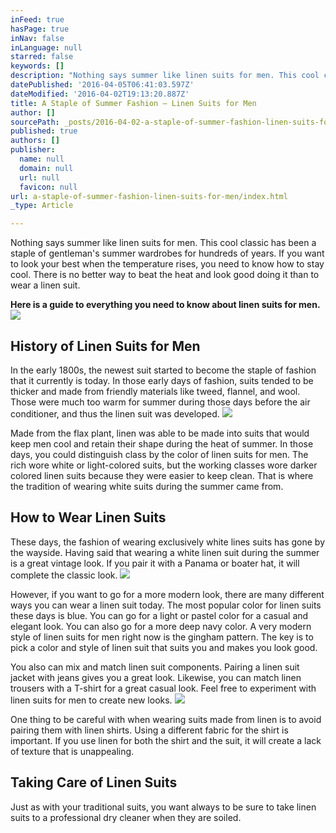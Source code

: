 ```yaml
---
inFeed: true
hasPage: true
inNav: false
inLanguage: null
starred: false
keywords: []
description: "Nothing says summer like linen suits for men. This cool classic has been a staple of gentleman’s summer wardrobes for hundreds of years. If you want to look your best when the temperature rises, you need to know how to stay cool. There is no better way to beat the heat and look good doing it than to wear a linen suit.\_"
datePublished: '2016-04-05T06:41:03.597Z'
dateModified: '2016-04-02T19:13:20.887Z'
title: A Staple of Summer Fashion – Linen Suits for Men
author: []
sourcePath: _posts/2016-04-02-a-staple-of-summer-fashion-linen-suits-for-men.md
published: true
authors: []
publisher:
  name: null
  domain: null
  url: null
  favicon: null
url: a-staple-of-summer-fashion-linen-suits-for-men/index.html
_type: Article

---
```

Nothing says summer like linen suits for men. This cool classic has been a staple of gentleman's summer wardrobes for hundreds of years. If you want to look your best when the temperature rises, you need to know how to stay cool. There is no better way to beat the heat and look good doing it than to wear a linen suit. 

**Here is a guide to everything you need to know about linen suits for men.**
![](https://the-grid-user-content.s3-us-west-2.amazonaws.com/ced1c111-52b0-4027-8198-59dfe815c616.jpg)

## History of Linen Suits for Men 

In the early 1800s, the newest suit started to become the staple of fashion that it currently is today. In those early days of fashion, suits tended to be thicker and made from friendly materials like tweed, flannel, and wool. Those were much too warm for summer during those days before the air conditioner, and thus the linen suit was developed.
![](https://the-grid-user-content.s3-us-west-2.amazonaws.com/1fda52c2-c9e5-4bf9-9698-f6ca66f32866.jpg)

Made from the flax plant, linen was able to be made into suits that would keep men cool and retain their shape during the heat of summer. In those days, you could distinguish class by the color of linen suits for men. The rich wore white or light-colored suits, but the working classes wore darker colored linen suits because they were easier to keep clean. That is where the tradition of wearing white suits during the summer came from.

## How to Wear Linen Suits 

These days, the fashion of wearing exclusively white lines suits has gone by the wayside. Having said that wearing a white linen suit during the summer is a great vintage look. If you pair it with a Panama or boater hat, it will complete the classic look. ![](https://the-grid-user-content.s3-us-west-2.amazonaws.com/13089fc8-0677-43bc-95c6-d14ddc230622.jpg)

However, if you want to go for a more modern look, there are many different ways you can wear a linen suit today. The most popular color for linen suits these days is blue. You can go for a light or pastel color for a casual and elegant look. You can also go for a more deep navy color. A very modern style of linen suits for men right now is the gingham pattern. The key is to pick a color and style of linen suit that suits you and makes you look good.

You also can mix and match linen suit components. Pairing a linen suit jacket with jeans gives you a great look. Likewise, you can match linen trousers with a T-shirt for a great casual look. Feel free to experiment with linen suits for men to create new looks.
![](https://the-grid-user-content.s3-us-west-2.amazonaws.com/bd7496ae-3fee-46a2-8d93-e696eee7d21c.jpg)

One thing to be careful with when wearing suits made from linen is to avoid pairing them with linen shirts. Using a different fabric for the shirt is important. If you use linen for both the shirt and the suit, it will create a lack of texture that is unappealing.

## Taking Care of Linen Suits 

Just as with your traditional suits, you want always to be sure to take linen suits to a professional dry cleaner when they are soiled.
